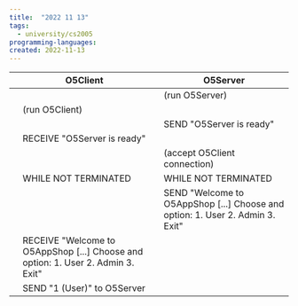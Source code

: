 ```yaml
---
title:  "2022 11 13"
tags:
  - university/cs2005
programming-languages:
created: 2022-11-13
---
```

|     | O5Client                                                                         |     | O5Server                                                                      |
| --- | -------------------------------------------------------------------------------- | --- | ----------------------------------------------------------------------------- |
|     |                                                                                  |     | (run O5Server)                                                                |
|     | (run O5Client)                                                                   |     |                                                                               |
|     |                                                                                  |     | SEND "O5Server is ready"                                                      |
|     | RECEIVE "O5Server is ready"                                                      |     |                                                                               |
|     |                                                                                  |     | (accept O5Client connection)                                                  |
|     | WHILE NOT TERMINATED                                                             |     | WHILE NOT TERMINATED                                                          |
|     |                                                                                  |     | SEND "Welcome to O5AppShop [...] Choose and option: 1. User 2. Admin 3. Exit" |
|     | RECEIVE "Welcome to O5AppShop [...] Choose and option: 1. User 2. Admin 3. Exit" |     |                                                                               |
|     | SEND "1 (User)" to O5Server                                                                                 |     |                                                                               |
